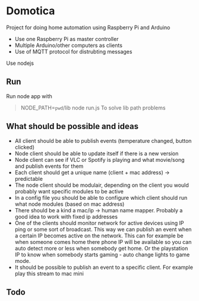 Domotica
========

Project for doing home automation using Raspberry Pi and Arduino

* Use one Raspberry Pi as master controller
* Multiple Arduino/other computers as clients
* Use of MQTT protocol for distrubting messages

Use nodejs

Run
---
Run node app with
>NODE_PATH=`pwd`/lib node run.js
To solve lib path problems

What should be possible and ideas
---------------------------------
* All client should be able to publish events (temperature changed, button clicked)
* Node client should be able to update itself if there is a new version
* Node client can see if VLC or Spotify is playing and what movie/song and publish events for them
* Each client should get a unique name (client + mac address) -> predictable
* The node client should be modulair, depending on the client you would probably want specific modules to be active
* In a config file you should be able to configure which client should run what node modules (based on mac address)
* There should be a kind a mac/ip -> human name mapper. Probably a good idea to work with fixed ip addresses
* One of the clients should monitor network for active devices using IP ping or some sort of broadcast. This way we can publish an event when a certain IP becomes active on the network. This can for example be when someone comes home there phone IP will be available so you can auto detect more or less when somebody get home. Or the playstation IP to know when somebody starts gaming - auto change lights to game mode.
* It should be possible to publish an event to a specific client. For example play this stream to mac mini

Todo
----

